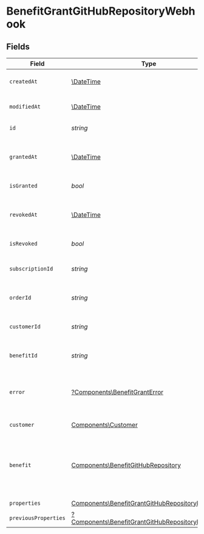 # BenefitGrantGitHubRepositoryWebhook


## Fields

| Field                                                                                                                   | Type                                                                                                                    | Required                                                                                                                | Description                                                                                                             |
| ----------------------------------------------------------------------------------------------------------------------- | ----------------------------------------------------------------------------------------------------------------------- | ----------------------------------------------------------------------------------------------------------------------- | ----------------------------------------------------------------------------------------------------------------------- |
| `createdAt`                                                                                                             | [\DateTime](https://www.php.net/manual/en/class.datetime.php)                                                           | :heavy_check_mark:                                                                                                      | Creation timestamp of the object.                                                                                       |
| `modifiedAt`                                                                                                            | [\DateTime](https://www.php.net/manual/en/class.datetime.php)                                                           | :heavy_check_mark:                                                                                                      | Last modification timestamp of the object.                                                                              |
| `id`                                                                                                                    | *string*                                                                                                                | :heavy_check_mark:                                                                                                      | The ID of the grant.                                                                                                    |
| `grantedAt`                                                                                                             | [\DateTime](https://www.php.net/manual/en/class.datetime.php)                                                           | :heavy_minus_sign:                                                                                                      | The timestamp when the benefit was granted. If `None`, the benefit is not granted.                                      |
| `isGranted`                                                                                                             | *bool*                                                                                                                  | :heavy_check_mark:                                                                                                      | Whether the benefit is granted.                                                                                         |
| `revokedAt`                                                                                                             | [\DateTime](https://www.php.net/manual/en/class.datetime.php)                                                           | :heavy_minus_sign:                                                                                                      | The timestamp when the benefit was revoked. If `None`, the benefit is not revoked.                                      |
| `isRevoked`                                                                                                             | *bool*                                                                                                                  | :heavy_check_mark:                                                                                                      | Whether the benefit is revoked.                                                                                         |
| `subscriptionId`                                                                                                        | *string*                                                                                                                | :heavy_check_mark:                                                                                                      | The ID of the subscription that granted this benefit.                                                                   |
| `orderId`                                                                                                               | *string*                                                                                                                | :heavy_check_mark:                                                                                                      | The ID of the order that granted this benefit.                                                                          |
| `customerId`                                                                                                            | *string*                                                                                                                | :heavy_check_mark:                                                                                                      | The ID of the customer concerned by this grant.                                                                         |
| `benefitId`                                                                                                             | *string*                                                                                                                | :heavy_check_mark:                                                                                                      | The ID of the benefit concerned by this grant.                                                                          |
| `error`                                                                                                                 | [?Components\BenefitGrantError](../../Models/Components/BenefitGrantError.md)                                           | :heavy_minus_sign:                                                                                                      | The error information if the benefit grant failed with an unrecoverable error.                                          |
| `customer`                                                                                                              | [Components\Customer](../../Models/Components/Customer.md)                                                              | :heavy_check_mark:                                                                                                      | A customer in an organization.                                                                                          |
| `benefit`                                                                                                               | [Components\BenefitGitHubRepository](../../Models/Components/BenefitGitHubRepository.md)                                | :heavy_check_mark:                                                                                                      | A benefit of type `github_repository`.<br/><br/>Use it to automatically invite your backers to a private GitHub repository. |
| `properties`                                                                                                            | [Components\BenefitGrantGitHubRepositoryProperties](../../Models/Components/BenefitGrantGitHubRepositoryProperties.md)  | :heavy_check_mark:                                                                                                      | N/A                                                                                                                     |
| `previousProperties`                                                                                                    | [?Components\BenefitGrantGitHubRepositoryProperties](../../Models/Components/BenefitGrantGitHubRepositoryProperties.md) | :heavy_minus_sign:                                                                                                      | N/A                                                                                                                     |